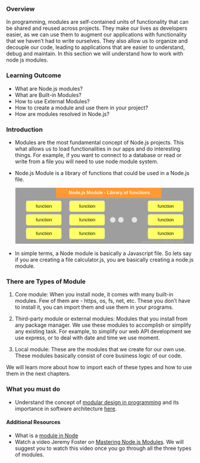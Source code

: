 ### Overview

In programming, modules are self-contained units of functionality that can be shared and reused across projects. They make our lives as developers easier, as we can use them to augment our applications with functionality that we haven’t had to write ourselves. They also allow us to organize and decouple our code, leading to applications that are easier to understand, debug and maintain. In this section we will understand how to work with node js modules.

### Learning Outcome
- What are Node.js modules?
- What are Built-in Modules?
- How to use External Modules?
- How to create a module and use them in your project?
- How are modules resolved in Node.js?


### Introduction

- Modules are the most fundamental concept of Node.js projects. This what allows us to load functionalities in our apps and do interesting things. For example, if you want to connect to a database or read or write from a file you will need to use node module system.

- Node.js Module is a library of functions that could be used in a Node.js file.

     ![](./images/nodejs-module.png)

- In simple terms, a Node module is basically a Javascript file. So lets say if you are creating a file calculator.js, you are basically creating a node.js module. 

### There are Types of Module

1. Core module: When you install node, it comes with many built-in modules. Few of them are - https, os, fs, net, etc.
These you don’t have to install it, you can import them and use them in your programs. 

2. Third-party module or external modules: Modules that you install from any package manager. We use these modules to accomplish or simplify any existing task. For example, to simplify our web API development we use express, or to deal with date and time we use moment.

3. Local module: These are the modules that we create for our own use. These modules basically consist of core business logic of our code.

We will learn more about how to import each of these types and how to use them in the next chapters.

   
### What you must do
- Understand the concept of [modular design in programming](https://www.youtube.com/watch?v=j_XyeWg_3EE&t=317s) and its importance in software architecture [here](https://www.coursera.org/lecture/software-processes/software-design-modularity-xH6BK).

#### Additional Resources
- What is a [module in Node](https://www.youtube.com/watch?v=9Amxzvq5LY8&list=PLTjRvDozrdlydy3uUBWZlLUTNpJSGGCEm&index=8&t=0s)
- Watch a video Jeremy Foster on [Mastering Node.js Modules](https://www.youtube.com/watch?v=OTE8_lh_6MY). We will suggest you to watch this video once you go through all the three types of modules.




